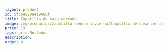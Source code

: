 ```yaml
---
layout: product
id: 5f36a628a419680f
title: Zapatilla de casa cerrada
image: img/productos/zapatilla señora invierno/Zapatilla de casa cerrada=19=gris Norteñas.webp
price: 19
tags: gris Norteñas
description: 
order: 0
---
```

